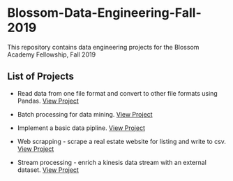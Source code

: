 # Blossom-Data-Engineering-Fall-2019

This repository contains data engineering projects for the Blossom Academy Fellowship, Fall 2019

## List of Projects
+ Read data from one file format and convert to other file formats using Pandas. [View Project](https://github.com/EnaSmoak/Blossom-Academy-Data-Engineering-Fall-2019/tree/master/read-and-convert-with-pandas-master)

+ Batch processing for data mining. [View Project](https://github.com/EnaSmoak/Blossom-Academy-Data-Engineering-Fall-2019/tree/master/batch_processing-master)

+ Implement a basic data pipline. [View Project](https://github.com/EnaSmoak/Blossom-Academy-Data-Engineering-Fall-2019/tree/master/end-to-end-ETL-pipeline-master)

+ Web scrapping - scrape a real estate website for listing and write to csv. [View Project](https://github.com/EnaSmoak/Blossom-Academy-Data-Engineering-Fall-2019/tree/master/web-scraping-master)

+ Stream processing - enrich a kinesis data stream with an external dataset. [View Project](https://github.com/EnaSmoak/Blossom-Academy-Data-Engineering-Fall-2019/tree/master/stream-processing-master)

